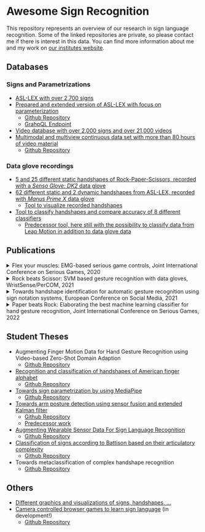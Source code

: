 # Awesome Sign Recognition

This repository represents an overview of our research in sign language recognition. Some of the linked repositories are private, so please contact me if there is interest in this data. You can find more information about me and my work on [our institutes website](https://www.etit.tu-darmstadt.de/serious-games/willkommen_sg/team_sg/team_sg_details_106944.de.jsp).

## Databases

### Signs and Parametrizations

* [ASL-LEX with over 2,700 signs](https://asl-lex.org)
* [Prepared and extended version of ASL-LEX with focus on parameterization](https://sign-parametrization.netlify.app)
  - [Github Repository](https://github.com/serious-games-darmstadt/sign-parametrization)
  - [GrahpQL Endpoint](https://sign-parametrization.herokuapp.com/v1/graphql)
* [Video database with over 2,000 signs and over 21,000 videos](https://github.com/dxli94/WLASL)
* [Multimodal and multiview continuous data set with more than 80 hours of video material](https://how2sign.github.io)
  - [Github Repository](https://github.com/srvk/how2-dataset)


### Data glove recordings

* [5 and 25 different static handshapes of Rock-Paper-Scissors, recorded with a *Senso Glove: DK2* data glove](https://github.com/serious-games-darmstadt/dataglove_senso-glove-dk2_rps-gestures)
* [62 different static and 2 dynamic handshapes from ASL-LEX, recorded with *Manus Prime X* data glove](https://github.com/serious-games-darmstadt/dataglove_manus-prime-x_handshapes)
  - [Tool to visualize recorded handshapes](https://github.com/serious-games-darmstadt/dataglove_manus-prime-x_visualizer)
* [Tool to classify handshapes and compare accuracy of 8 different classifiers](https://github.com/serious-games-darmstadt/gesture-classifier)
  - [Predecessor tool, here still with the possibility to classify data from Leap Motion in addition to data glove data](https://github.com/serious-games-darmstadt/leap_motion_and_data_glove_classifier)

## Publications

<details>
  <summary>Flex your muscles: EMG-based serious game controls, Joint International Conference on Serious Games, 2020</summary>
  
  **Abstract**: In recent years, non-traditional input devices for digital games and applications such as wearable sensors have become increasingly avail- able and affordable. Electromyography (EMG) promises some unique ad- vantages over traditional input devices such as keyboards or gamepads by collecting input data directly at a person’s muscle. As long as the corresponding muscle is intact, EMG can be used even when physical movement is not possible, for example when a person is injured or has an amputated limb. It also allows for unique wearable positioning on the body, potentially allowing for a larger freedom of movement.
In this paper, we examine whether an EMG-based input device is feasible to control an in-game character in a digital game. In order to do so, we first assess different EMG-related technologies and available EMG devices. Based on this assessment, we develop an EMG-based input device that can be connected to a computer. We develop a side scrolling game which can be connected to the EMG-based input device and allows for the player to switch between keyboard- and EMG-based controls. Lastly, we evaluate our developed system empirically and discuss the feasibility of EMG-based game controllers based on observed practical and theo- retical limitations of the technology.

  **Keywords**: human-computer-interaction, health games, electromyography

  **Comment**: Has shown us that EMG is not suitable for recognition of many handshapes (at least not as long as it is supposed to be easy to use)
</details>

<details>
  <summary>Rock beats Scissor: SVM based gesture recognition with data gloves, WristSense/PerCOM, 2021</summary>
  
  **Abstract**: Hand gestures play an important role in human communication, particularly when auditory communication is limited. Akin to speech recognition, hand gesture recognition can therefore be a useful tool to facilitate communication and for more immersive computer interaction. In this paper, we examine the mobile recognition of hand gestures using data recorded with sensor gloves. We design a system based on Support Vector Ma- chines (SVM), capable of recognizing 5 different hand gestures. In an experiment with 11 participants, we determine applicable hyperparameters based on performance on the training set which translates into 100% classification accuracy on the test set. In an additional practical experiment with 9 participants, our system achieves up to 98% in a personalized and up to 87.5% in a generalized model setting.

  **Keywords**: gesture recognition, wearable, machine learning, data glove, support vector machine, rock-paper-scissor

  **Comment**: Feasibility study on gesture classification using data gloves with small number of gestures (= 5) and SVM.
</details>

<details>
  <summary>Towards handshape identification for automatic gesture recognition using sign notation systems, European Conference on Social Media, 2021</summary>
  
  **Abstract**: Today, about 72 million people worldwide are speaking sign language. Since many deaf people are also dumb, they cannot communicate with hearing people through spoken language, even if they can lip-read. But sign language is difficult to learn, and more than 300 different sign languages in the world make things even more challenging. Therefore, to support the learning of sign language, we want to develop a gamified learning app for sign language that includes automatic sign recognition. The application should provide constructive feedback to the user about the quality of the executed sign. Each sign could be parameterised in terms of its characteristic handshape and its orientation and position: the more parameters are available, the more accurate and detailed feedback can be provided for the user. However, the parameters must also be distinguishable from a technical point of view.
  In linguistics, different notation systems exist to translate signs into written form. For this, the systems decompose signs into their characteristic properties. We want to utilise these notation systems to reduce signs to parameters that are easy to measure, e.g., the hand's shape, orientation, or position. Since the sign notation systems originate from different fields and have different backgrounds, they also differ in their objectives and thus in numbers and extents of parameters and respective features, further called symbols. Therefore, there are systems whose notations have just enough detail to identify the meant sign and those with so much detail that the reader can reproduce the sign. This higher number of details is reflected in a higher number of parameters and symbols.
  Hence, we present eleven sign notation systems, starting by examining the handshape as the most concise parameter of sign language. We compare it in the context of notation systems for its suitability for our gamified learning app for sign language. A clear differentiation of the handshapes needed for American Sign Language is essential for qualitative feedback for the user. At the same time, a small number of handshapes should reduce the technical effort required for reliable recognition.

  **Keywords**: handshape identification, gesture recognition, sign language, sign notation systems, sign learning app

  **Comment**: Good for learning about different sign language notation systems, however we now determine the parameters/handshapes needed via the ASL-LEX database.
</details>

<details>
  <summary>Paper beats Rock: Elaborating the best machine learning classifier for hand gesture recognition, Joint International Conference on Serious Games, 2022</summary>
  
  **Abstract**: The research field of Human-Computer-Interaction (HCI) is constantly searching for innovative ways to control and interact with electronic devices. Gestures are a natural way of communication for humans. Therefore we investigated the suitability of the Senso Glove: DK2 data glove and a Support Vector Machine (SVM) for recognizing gestures of the popular game Rock-Paper-Scissors (RPS) in a previous work [1]. Building on this, we now want to increase the scope of training and testing data and evaluate different kinds of Machine-Learning (ML) classifiers in addition to the SVM. For this, we ingested two different datasets, optimized them using grid search, and evaluated all user data using the leave-one-out process. Our results show that for a small num- ber of gestures, Logistic Regression (LogReg) has the highest accuracy (97.6%) in predicting the results quickly. For a larger dataset, Random Forest (RF) achieves the highest accuracy (82.4%). Random Forest (RF) and LogReg give very good results on both datasets (average 89.7%, both), but LogReg is significantly faster overall. If the training and test data are not separated by user and are thus user-dependent, the results for both data sets improve to 99.2% and 99.5% with SVM, respectively, and again RF performs very well, with LogReg showing small weaknesses here.
In addition, we investigated how the accuracy of the classifiers performed when we gradually reduced the number of gestures from 25 to three in a dataset with 25 gestures.

  **Keywords**: gesturerecognition, machinelearning·Rock-Paper-Scissors, classification, data glove, Senso Glove: DK2, support vector machine, decision tree, random forest, k-nearest-neighbor, logistic regression, gaussian naive bayes, perceptron, feed-forward neural networks.

  **Comment**: Comparison of different classifiers for data from a simple data glove at 5 and 25 gestures.
</details>

## Student Theses
- Augmenting Finger Motion Data for Hand Gesture Recognition using Video-based Zero-Shot Domain Adaption
  - [Github Repository](https://github.com/serious-games-darmstadt/BA_augmented_finger_motion_data)
- [Recognition and classification of handshapes of American finger alphabet](https://www.etit.tu-darmstadt.de/serious-games/lehre_sg/abschlussarbeiten_sg/abschlussarbeiten_sg_details_14208.de.jsp)
  - [Github Repository](https://github.com/serious-games-darmstadt/BA_data_glove_asl)
- [Towards sign parametrization by using MediaPipe](https://www.etit.tu-darmstadt.de/serious-games/lehre_sg/abschlussarbeiten_sg/abschlussarbeiten_sg_details_17664.de.jsp)
  - [Github Repository](https://github.com/serious-games-darmstadt/BA_signs_video_parametrization)
- [Towards arm posture detection using sensor fusion and extended Kalman filter](https://www.etit.tu-darmstadt.de/serious-games/lehre_sg/abschlussarbeiten_sg/abschlussarbeiten_sg_details_14080.de.jsp)
  - [Github Repository](https://github.com/serious-games-darmstadt/MA_arm_posture_detection)
  - [Predecessor work](https://github.com/serious-games-darmstadt/imu-controller)
- [Augmenting Wearable Sensor Data For Sign Language Recognition](https://www.etit.tu-darmstadt.de/serious-games/lehre_sg/abschlussarbeiten_sg/abschlussarbeiten_sg_details_18880.de.jsp)
  - [Github Repository](https://github.com/serious-games-darmstadt/BA_data_enrichment)
- [Classification of signs according to Battison based on their articulatory complexity](https://www.etit.tu-darmstadt.de/serious-games/lehre_sg/abschlussarbeiten_sg/abschlussarbeiten_sg_details_18816.de.jsp)
  - [Github Repository](https://github.com/serious-games-darmstadt/MA_battison_classification)
- Towards metaclassification of complex handshape recognition
  - [Github Repository](https://github.com/serious-games-darmstadt/MA_handshape_metaclassifier)

## Others

* [Different graphics and visualizations of signs, handshapes, ...](https://github.com/serious-games-darmstadt/sign-visualizations)
* [Camera controlled browser games to learn sign language](https://sign-games.com) (in development!)
  - [Github Repository](https://github.com/serious-games-darmstadt/sign-games)
